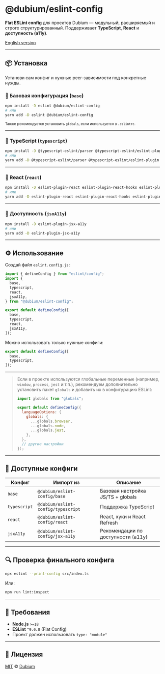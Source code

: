 # @dubium/eslint-config

**Flat ESLint config** для проектов Dubium — модульный, расширяемый и строго структурированный.
Поддерживает **TypeScript**, **React** и **доступность (a11y)**.

[English version](./packages/eslint-config/README.md)

---

## 📦 Установка

Установи сам конфиг и нужные peer-зависимости под конкретные нужды.

### 🔹 Базовая конфигурация (`base`)

```bash
npm install -D eslint @dubium/eslint-config
# или
yarn add -D eslint @dubium/eslint-config
```

<sub>Также рекомендуется установить `globals`, если используется в `.eslintrc`.</sub>

---

### 🔹 TypeScript (`typescript`)

```bash
npm install -D @typescript-eslint/parser @typescript-eslint/eslint-plugin
# или
yarn add -D @typescript-eslint/parser @typescript-eslint/eslint-plugin
```

---

### 🔹 React (`react`)

```bash
npm install -D eslint-plugin-react eslint-plugin-react-hooks eslint-plugin-react-refresh
# или
yarn add -D eslint-plugin-react eslint-plugin-react-hooks eslint-plugin-react-refresh
```

---

### 🔹 Доступность (`jsxA11y`)

```bash
npm install -D eslint-plugin-jsx-a11y
# или
yarn add -D eslint-plugin-jsx-a11y
```

---

## ⚙️ Использование

Создай файл `eslint.config.js`:

```js
import { defineConfig } from "eslint/config";
import {
  base,
  typescript,
  react,
  jsxA11y,
} from "@dubium/eslint-config";

export default defineConfig([
  base,
  typescript,
  react,
  jsxA11y,
]);
```

Можно использовать только нужные конфиги:

```js
export default defineConfig([
  base,
  typescript,
]);
```

---

> Если в проекте используются глобальные переменные (например, `window`, `process`, `jest` и т.п.), рекомендуем дополнительно установить пакет `globals` и добавить их в конфигурацию ESLint:
>
> ```js
> import globals from "globals";
>
> export default defineConfig({
>   languageOptions: {
>     globals: {
>       ...globals.browser,
>       ...globals.node,
>       ...globals.jest,
>     },
>   },
>   // другие настройки
> });
> ```

---

## 🧩 Доступные конфиги

| Конфиг       | Импорт из                          | Описание                           |
| ------------ | ---------------------------------- | ---------------------------------- |
| `base`       | `@dubium/eslint-config/base`       | Базовая настройка JS/TS + globals  |
| `typescript` | `@dubium/eslint-config/typescript` | Поддержка TypeScript               |
| `react`      | `@dubium/eslint-config/react`      | React, хуки и React Refresh        |
| `jsxA11y`    | `@dubium/eslint-config/jsx-a11y`   | Рекомендации по доступности (a11y) |

---

## 🔍 Проверка финального конфига

```bash
npx eslint --print-config src/index.ts
```

Или:

```bash
npm run lint:inspect
```

---

## 🔧 Требования

* **Node.js** `>=18`
* **ESLint** `^9.0.0` (Flat Config)
* Проект должен использовать `type: "module"`

---

## 📝 Лицензия

[MIT](./LICENSE) © [Dubium](https://github.com/DubiumEkb)

